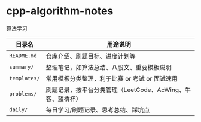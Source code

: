 # cpp-algorithm-notes
算法学习

| 目录名       | 用途说明                                                   |
| ------------ | ---------------------------------------------------------- |
| `README.md`  | 仓库介绍、刷题目标、进度计划等                             |
| `summary/`   | 整理笔记，如算法总结、八股文、重要模板说明                 |
| `templates/` | 常用模板分类整理，利于比赛 or 考试 or 面试速用             |
| `problems/`  | 刷题记录，按平台分类管理（LeetCode、AcWing、牛客、蓝桥杯） |
| `daily/`     | 每日学习/刷题记录、思考总结、踩坑点                        |
